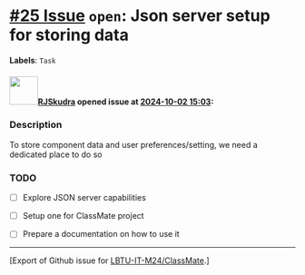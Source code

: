 # [\#25 Issue](https://github.com/LBTU-IT-M24/ClassMate/issues/25) `open`: Json server setup for storing data

**Labels**: `Task`

#### <img src="https://avatars.githubusercontent.com/u/47944724?v=4" width="50">[RJSkudra](https://github.com/RJSkudra) opened issue at [2024-10-02 15:03](https://github.com/LBTU-IT-M24/ClassMate/issues/25):

### Description

To store component data and user preferences/setting, we need a
dedicated place to do so

### TODO

-   ☐ Explore JSON server capabilities

-   ☐ Setup one for ClassMate project

-   ☐ Prepare a documentation on how to use it

------------------------------------------------------------------------

\[Export of Github issue for
[LBTU-IT-M24/ClassMate](https://github.com/LBTU-IT-M24/ClassMate).\]
